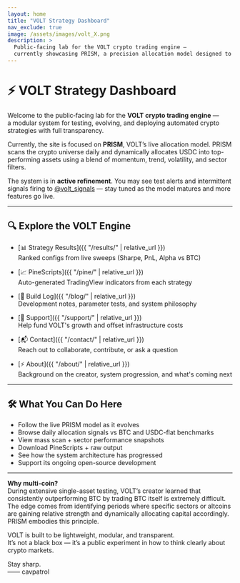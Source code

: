 ```yaml
---
layout: home
title: "VOLT Strategy Dashboard"
nav_exclude: true
image: /assets/images/volt_X.png
description: >
  Public‑facing lab for the VOLT crypto trading engine —
  currently showcasing PRISM, a precision allocation model designed to outperform BTC.
---
```


# ⚡ VOLT Strategy Dashboard

Welcome to the public‑facing lab for the **VOLT crypto trading engine** —  
a modular system for testing, evolving, and deploying automated crypto strategies with full transparency.

Currently, the site is focused on **PRISM**, VOLT’s live allocation model. PRISM scans the crypto universe daily and dynamically allocates USDC into top-performing assets using a blend of momentum, trend, volatility, and sector filters.

The system is in **active refinement**. You may see test alerts and intermittent signals firing to [@volt_signals](https://t.me/volt_signals) — stay tuned as the model matures and more features go live.

---

## 🔍 Explore the VOLT Engine

- [📊 Strategy Results]({{ "/results/" | relative_url }})  
  Ranked configs from live sweeps (Sharpe, PnL, Alpha vs BTC)

- [📈 PineScripts]({{ "/pine/" | relative_url }})  
  Auto-generated TradingView indicators from each strategy

- [🧠 Build Log]({{ "/blog/" | relative_url }})  
  Development notes, parameter tests, and system philosophy

- [🙌 Support]({{ "/support/" | relative_url }})  
  Help fund VOLT's growth and offset infrastructure costs

- [📬 Contact]({{ "/contact/" | relative_url }})  
  Reach out to collaborate, contribute, or ask a question

- [⚡ About]({{ "/about/" | relative_url }})  
  Background on the creator, system progression, and what's coming next

---

## 🛠 What You Can Do Here

- Follow the live PRISM model as it evolves
- Browse daily allocation signals vs BTC and USDC-flat benchmarks
- View mass scan + sector performance snapshots
- Download PineScripts + raw output
- See how the system architecture has progressed
- Support its ongoing open-source development

---

**Why multi-coin?**  
During extensive single-asset testing, VOLT’s creator learned that consistently outperforming BTC by trading BTC itself is extremely difficult. The edge comes from identifying periods where specific sectors or altcoins are gaining relative strength and dynamically allocating capital accordingly. PRISM embodies this principle.

VOLT is built to be lightweight, modular, and transparent.  
It’s not a black box — it’s a public experiment in how to think clearly about crypto markets.

Stay sharp.  
—— cavpatrol
